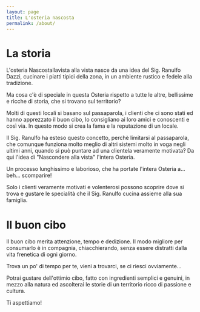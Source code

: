 ```yaml
---
layout: page
title: L'osteria nascosta
permalink: /about/
---
```


# La storia

L'osteria Nascostallavista alla vista nasce da una idea del Sig. Ranulfo Dazzi, cucinare i piatti tipici della zona, in un ambiente rustico e fedele alla tradizione.

Ma cosa c'è di speciale in questa Osteria rispetto a tutte le altre, bellissime e ricche di storia, che si trovano sul territorio?

Molti di questi locali si basano sul passaparola, i clienti che ci sono stati ed hanno apprezzato il buon cibo, lo consigliano ai loro amici e conoscenti e così via. In questo modo si crea la fama e la reputazione di un locale.

Il Sig. Ranulfo ha esteso questo concetto, perchè limitarsi al passaparola, che comunque funziona molto meglio di altri sistemi molto in voga negli ultimi anni, quando si può puntare ad una clientela veramente motivata?
Da qui l'idea di "Nascondere alla vista" l'intera Osteria.

Un processo lunghissimo e laborioso, che ha portate l'intera Osteria a... beh... scomparire!

Solo i clienti veramente motivati e volenterosi possono scoprire dove si trova e gustare le specialità che il Sig. Ranulfo cucina assieme alla sua famiglia.

# Il buon cibo

Il buon cibo merita attenzione, tempo e dedizione. Il modo migliore per consumarlo è in compagnia, chiacchierando, senza essere distratti dalla vita frenetica di ogni giorno.

Trova un po' di tempo per te, vieni a trovarci, se ci riesci ovviamente...

Potrai gustare dell'ottimio cibo, fatto con ingredienti semplici e genuini, in mezzo alla natura ed ascolterai le storie di un territorio ricco di passione e cultura.

Ti aspettiamo!
